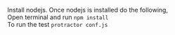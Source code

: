 Install nodejs. Once nodejs is installed do the following, 
<br>
Open terminal and run `npm install`
<br>
To run the test `protractor conf.js`
